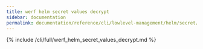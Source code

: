 ```yaml
---
title: werf helm secret values decrypt
sidebar: documentation
permalink: documentation/reference/cli/lowlevel-management/helm/secret/values/decrypt.html
---
```


{% include /cli/full/werf_helm_secret_values_decrypt.md %}
